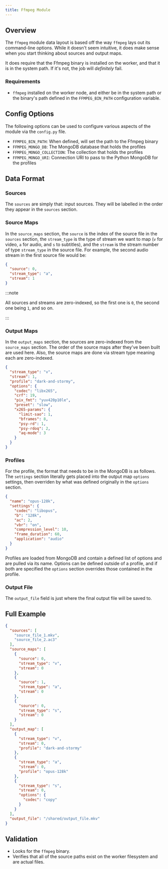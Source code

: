 ```yaml
---
title: Ffmpeg Module
---
```


## Overview

The `ffmpeg` module data layout is based off the way `ffmpeg` lays out its command-line options.  While it doesn't seem intuitive, it does make sense when you start thinking about sources and output maps.

It does require that the Ffmpeg binary is installed on the worker, and that it is in the system path.  If it's not, the job will _definitely_ fail.

### Requirements

- `ffmpeg` installed on the worker node, and either be in the system path or the binary's path defined in the `FFMPEG_BIN_PATH` configuration variable.

## Config Options

The following options can be used to configure various aspects of the module via the `config.py` file.

- `FFMPEG_BIN_PATH`: When defined, will set the path to the Ffmpeg binary
- `FFMPEG_MONGO_DB`: The MongoDB database that holds the profiles
- `FFMPEG_MONGO_COLLECTION`: The collection that holds the profiles
- `FFMPEG_MONGO_URI`: Connection URI to pass to the Python MongoDB for the profiles

## Data Format

### Sources

The `sources` are simply that: input sources.  They will be labelled in the order they appear in the `sources` section.

### Source Maps

In the `source_maps` section, the `source` is the index of the source file in the `sources` section, the `stream_type` is the type of stream we want to map (`v` for video, `a` for audio, and `s` to subtitles), and the `stream` is the stream number of type `stream_type` in the source file.  For example, the second audio stream in the first source file would be:

```json title="Source Map Example"
{
  "source": 0,
  "stream_type": "a",
  "stream": 1
}
```

:::note

All sources and streams are zero-indexed, so the first one is `0`, the second one being `1`, and so on.

:::

### Output Maps

In the `output_maps` section, the sources are zero-indexed from the `source_maps` section.  The order of the source maps after they've been built are used here.  Also, the source maps are done via stream type meaning each are zero-indexed.

```json title="Output Map Example"
{
  "stream_type": "v",
  "stream": 1,
  "profile": "dark-and-stormy",
  "options": {
    "codec": "libx265",
    "crf": 19,
    "pix_fmt": "yuv420p10le",
    "preset": "slow",
    "x265-params": {
      "limit-sao": 1,
      "bframes": 8,
      "psy-rd": 1,
      "psy-rdoq": 2,
      "aq-mode": 3
    }
  }
}
```

### Profiles

For the profile, the format that needs to be in the MongoDB is as follows.  The `settings` section literally gets placed into the output map `options` settings, then overriden by what was defined originally in the `options` section.

```json title="MongoDB Profile Example"
{
  "name": "opus-128k",
  "settings": {
    "codec": "libopus",
    "b": "128k",
    "ac": 2,
    "vbr": "on",
    "compression_level": 10,
    "frame_duration": 60,
    "application": "audio"
  }
}
```

Profiles are loaded from MongoDB and contain a defined list of options and are pulled via its name.  Options can be defined outside of a profile, and if both are specified the `options` section overrides those contained in the profile.

### Output File

The `output_file` field is just where the final output file will be saved to.

## Full Example

```json title="Ffmpeg Data Format"
{
  "sources": [
    "source_file_1.mkv",
    "source_file_2.ac3"
  ],
  "source_maps": [
    {
      "source": 0,
      "stream_type": "v",
      "stream": 0
    },
    {
      "source": 1,
      "stream_type": "a",
      "stream": 0
    },
    {
      "source": 0,
      "stream_type": "s",
      "stream": 0
    }
  ],
  "output_map": [
    {
      "stream_type": "v",
      "stream": 0,
      "profile": "dark-and-stormy"
    },
    {
      "stream_type": "a",
      "stream": 0,
      "profile": "opus-128k"
    },
    {
      "stream_type": "s",
      "stream": 0,
      "options": {
        "codec": "copy"
      }
    }
  ],
  "output_file": "/shared/output_file.mkv"
}
```

## Validation

- Looks for the `ffmpeg` binary.
- Verifies that all of the source paths exist on the worker filesystem and are actual files.